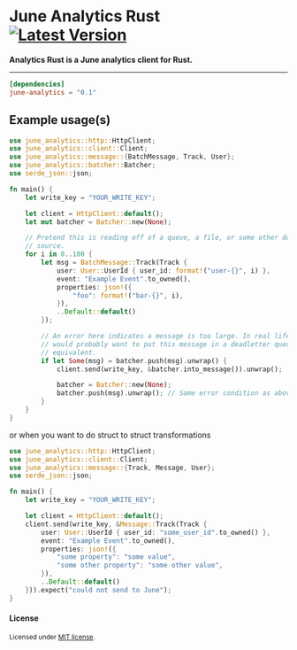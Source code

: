 # June Analytics Rust &emsp; [![Latest Version]][crates.io]


[Latest Version]: https://img.shields.io/crates/v/june-analytics.svg
[crates.io]: https://crates.io/crates/june-analytics

**Analytics Rust is a June analytics client for Rust.**

---

```toml
[dependencies]
june-analytics = "0.1"
```

## Example usage(s)
```rust
use june_analytics::http::HttpClient;
use june_analytics::client::Client;
use june_analytics::message::{BatchMessage, Track, User};
use june_analytics::batcher::Batcher;
use serde_json::json;

fn main() {
    let write_key = "YOUR_WRITE_KEY";

    let client = HttpClient::default();
    let mut batcher = Batcher::new(None);

    // Pretend this is reading off of a queue, a file, or some other data
    // source.
    for i in 0..100 {
        let msg = BatchMessage::Track(Track {
            user: User::UserId { user_id: format!("user-{}", i) },
            event: "Example Event".to_owned(),
            properties: json!({
                "foo": format!("bar-{}", i),
            }),
            ..Default::default()
        });

        // An error here indicates a message is too large. In real life, you
        // would probably want to put this message in a deadletter queue or some
        // equivalent.
        if let Some(msg) = batcher.push(msg).unwrap() {
            client.send(write_key, &batcher.into_message()).unwrap();

            batcher = Batcher::new(None);
            batcher.push(msg).unwrap(); // Same error condition as above.
        }
    }
}
```

or when you want to do struct to struct transformations

```rust
use june_analytics::http::HttpClient;
use june_analytics::client::Client;
use june_analytics::message::{Track, Message, User};
use serde_json::json;

fn main() {
    let write_key = "YOUR_WRITE_KEY";

    let client = HttpClient::default();
    client.send(write_key, &Message::Track(Track {
        user: User::UserId { user_id: "some_user_id".to_owned() },
        event: "Example Event".to_owned(),
        properties: json!({
            "some property": "some value",
            "some other property": "some other value",
        }),
        ..Default::default()
    })).expect("could not send to June");
}

```

#### License

<sup>
Licensed under <a href="LICENSE">MIT license</a>.
</sup>
